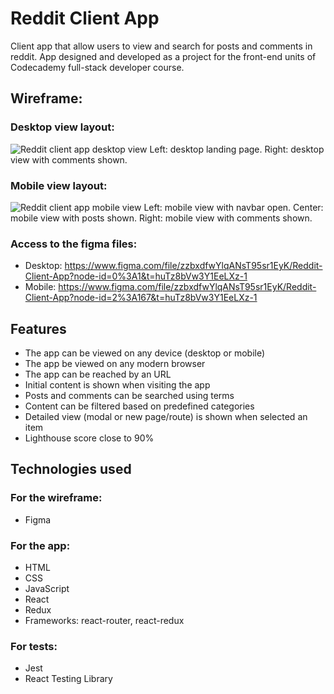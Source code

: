 # Reddit Client App

Client app that allow users to view and search for posts and comments in reddit.
App designed and developed as a project for the front-end units of Codecademy full-stack developer course.

## Wireframe:

### Desktop view layout:
![Reddit client app desktop view](https://user-images.githubusercontent.com/108060523/234616624-c7dc066f-5508-402d-b3b3-3536f665dea0.jpg)
Left: desktop landing page. Right: desktop view with comments shown.

### Mobile view layout:
![Reddit client app mobile view](https://user-images.githubusercontent.com/108060523/234616625-16c129eb-9477-4de9-b2ad-19b808a48595.png)
Left: mobile view with navbar open. Center: mobile view with posts shown. Right: mobile view with comments shown.

### Access to the figma files:
- Desktop: https://www.figma.com/file/zzbxdfwYlqANsT95sr1EyK/Reddit-Client-App?node-id=0%3A1&t=huTz8bVw3Y1EeLXz-1
- Mobile: https://www.figma.com/file/zzbxdfwYlqANsT95sr1EyK/Reddit-Client-App?node-id=2%3A167&t=huTz8bVw3Y1EeLXz-1


## Features

* The app can be viewed on any device (desktop or mobile)
* The app be viewed on any modern browser
* The app can be reached by an URL
* Initial content is shown when visiting the app
* Posts and comments can be searched using terms
* Content can be filtered based on predefined categories
* Detailed view (modal or new page/route) is shown when selected an item
* Lighthouse score close to 90%


## Technologies used

### For the wireframe:
* Figma

### For the app:
* HTML
* CSS
* JavaScript
* React
* Redux
* Frameworks: react-router, react-redux

### For tests:
* Jest
* React Testing Library


